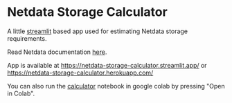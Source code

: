 # Netdata Storage Calculator

A little [streamlit](https://streamlit.io/) based app used for estimating Netdata storage requirements.

Read Netdata documentation [here](https://learn.netdata.cloud/docs/store/change-metrics-storage).

App is available at https://netdata-storage-calculator.streamlit.app/ or https://netdata-storage-calculator.herokuapp.com/

You can also run the [calculator](/calculator.ipynb) notebook in google colab by pressing "Open in Colab".
